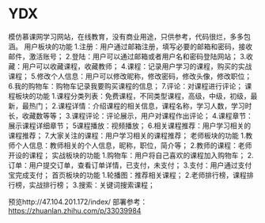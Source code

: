 # YDX
模仿慕课网学习网站，在线教育，没有商业用途，只供参考，代码很烂，多多包涵。
用户板块的功能
1.注册：用户通过邮箱注册，填写必要的邮箱和密码，接收邮件，激活账号；
2.登陆：用户可以通过邮箱或者用户名和密码登陆网站；
3.收藏：用户可以收藏课程，收藏教师；
4.课程：记录用户学习的课程，购买的实战课程；
5.修改个人信息：用户可以修改昵称，修改密码，修改头像，修改职位；
6.我的购物车：购物车记录我要购买课程的信息；
7.评论：对课程进行评论；
课程板块的功能
1.课程分类列表：免费课程，不同类型课程，高级，中级，初级，最新，最热门；
2.课程详情：介绍课程的相关信息，课程名称，学习人数，学习时长，收藏数等等；
3.课程评论：评论展示，用户对课程作出评论；
4.课程章节：展示课程详细章节；
5课程播放：视频播放；
6.相关课程推荐：用户学习相关的课程推荐；
7.大家关注的课程：用户学习相关的课程推荐；
老师板块的功能
1.教师个人信息：教师相关的个人信息，昵称，职位，简介等；
2.教师的课程：老师开设的课程；
实战板块的功能
1.购物车：用户将自己喜欢的课程加入购物车；
2.订单：用户提交订单，查看订单详情，已支付，未支付；
3.支付：用户通过支付宝完成支付；
首页板块的功能
1.轮播图：推荐相关课程；
2.老师排行榜，课程排行榜，实战排行榜；
3.搜索：关键词搜索课程；

预览http://47.104.201.172/index/
部署参考：https://zhuanlan.zhihu.com/p/33039984

